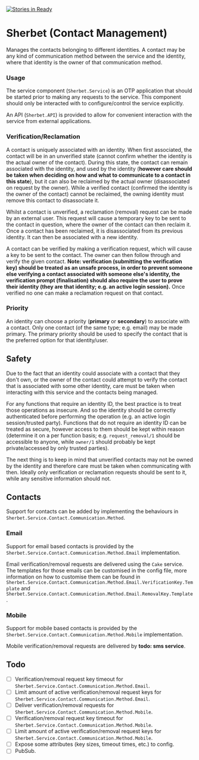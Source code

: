 [![Stories in Ready](https://badge.waffle.io/ZURASTA/sherbet.png?label=ready&title=Ready)](https://waffle.io/ZURASTA/sherbet?utm_source=badge)
# Sherbet (Contact Management)

Manages the contacts belonging to different identities. A contact may be any kind of communication method between the service and the identity, where that identity is the owner of that communication method.


### Usage

The service component (`Sherbet.Service`) is an OTP application that should be started prior to making any requests to the service. This component should only be interacted with to configure/control the service explicitly.

An API (`Sherbet.API`) is provided to allow for convenient interaction with the service from external applications.


### Verification/Reclamation

A contact is uniquely associated with an identity. When first associated, the contact will be in an unverified state (cannot confirm whether the identity is the actual owner of the contact). During this state, the contact can remain associated with the identity, and used by the identity (__however care should be taken when deciding on how and what to communicate to a contact in this state__), but it can also be reclaimed by the actual owner (disassociated on request by the owner). While a verified contact (confirmed the identity is the owner of the contact) cannot be reclaimed, the owning identity must remove this contact to disassociate it.

Whilst a contact is unverified, a reclamation (removal) request can be made by an external user. This request will cause a temporary key to be sent to the contact in question, where the owner of the contact can then reclaim it. Once a contact has been reclaimed, it is disassociated from its previous identity. It can then be associated with a new identity.

A contact can be verified by making a verification request, which will cause a key to be sent to the contact. The owner can then follow through and verify the given contact. __Note: verification (submitting the verification key) should be treated as an unsafe process, in order to prevent someone else verifying a contact associated with someone else's identity, the verification prompt (finalisation) should also require the user to prove their identity (they are that identity; e.g. an active login session).__ Once verified no one can make a reclamation request on that contact.


### Priority

An identity can choose a priority (__primary__ or __secondary__) to associate with a contact. Only one contact (of the same type; e.g. email) may be made primary. The primary priority should be used to specify the contact that is the preferred option for that identity/user.


## Safety

Due to the fact that an identity could associate with a contact that they don't own, or the owner of the contact could attempt to verify the contact that is associated with some other identity, care must be taken when interacting with this service and the contacts being managed.

For any functions that require an identity ID, the best practice is to treat those operations as insecure. And so the identity should be correctly authenticated before performing the operation (e.g. an active login session/trusted party). Functions that do not require an identity ID can be treated as secure, however access to them should be kept within reason (determine it on a per function basis; e.g. `request_removal/1` should be accessible to anyone, while `owner/1` should probably be kept private/accessed by only trusted parties).

The next thing is to keep in mind that unverified contacts may not be owned by the identity and therefore care must be taken when communicating with then. Ideally only verification or reclamation requests should be sent to it, while any sensitive information should not.


Contacts
--------

Support for contacts can be added by implementing the behaviours in `Sherbet.Service.Contact.Communication.Method`.


### Email

Support for email based contacts is provided by the `Sherbet.Service.Contact.Communication.Method.Email` implementation.

Email verification/removal requests are delivered using the `Cake` service. The templates for those emails can be customised in the config file, more information on how to customise them can be found in `Sherbet.Service.Contact.Communication.Method.Email.VerificationKey.Template` and `Sherbet.Service.Contact.Communication.Method.Email.RemovalKey.Template`.


### Mobile

Support for mobile based contacts is provided by the `Sherbet.Service.Contact.Communication.Method.Mobile` implementation.

Mobile verification/removal requests are delivered by __todo: sms service__.


Todo
----

- [ ] Verification/removal request key timeout for `Sherbet.Service.Contact.Communication.Method.Email`.
- [ ] Limit amount of active verification/removal request keys for `Sherbet.Service.Contact.Communication.Method.Email`.
- [ ] Deliver verification/removal requests for `Sherbet.Service.Contact.Communication.Method.Mobile`.
- [ ] Verification/removal request key timeout for `Sherbet.Service.Contact.Communication.Method.Mobile`.
- [ ] Limit amount of active verification/removal request keys for `Sherbet.Service.Contact.Communication.Method.Mobile`.
- [ ] Expose some attributes (key sizes, timeout times, etc.) to config.
- [ ] PubSub.
